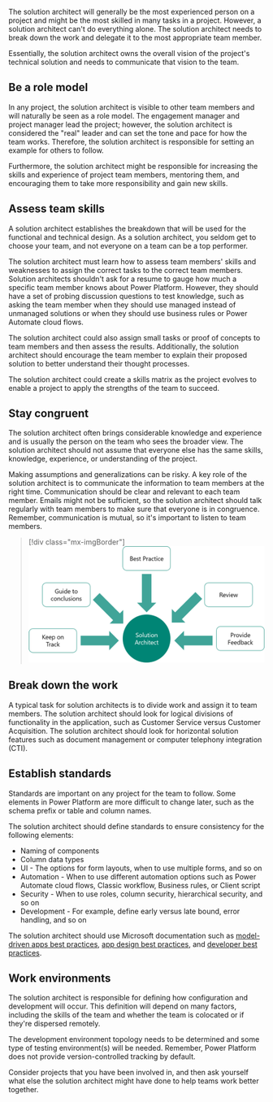 The solution architect will generally be the most experienced person on a project and might be the most skilled in many tasks in a project. However, a solution architect can't do everything alone. The solution architect needs to break down the work and delegate it to the most appropriate team member.

Essentially, the solution architect owns the overall vision of the project's technical solution and needs to communicate that vision to the team. 

## Be a role model

In any project, the solution architect is visible to other team members and will naturally be seen as a role model. The engagement manager and project manager lead the project; however, the solution architect is considered the "real" leader and can set the tone and pace for how the team works. Therefore, the solution architect is responsible for setting an example for others to follow.

Furthermore, the solution architect might be responsible for increasing the skills and experience of project team members, mentoring them, and encouraging them to take more responsibility and gain new skills.

## Assess team skills

A solution architect establishes the breakdown that will be used for the functional and technical design. As a solution architect, you seldom get to choose your team, and not everyone on a team can be a top performer.

The solution architect must learn how to assess team members' skills and weaknesses to assign the correct tasks to the correct team members. Solution architects shouldn't ask for a resume to gauge how much a specific team member knows about Power Platform. However, they should have a set of probing discussion questions to test knowledge, such as asking the team member when they should use managed instead of unmanaged solutions or when they should use business rules or Power Automate cloud flows.

The solution architect could also assign small tasks or proof of concepts to team members and then assess the results. Additionally, the solution architect should encourage the team member to explain their proposed solution to better understand their thought processes. 

The solution architect could create a skills matrix as the project evolves to enable a project to apply the strengths of the team to succeed.

## Stay congruent

The solution architect often brings considerable knowledge and experience and is usually the person on the team who sees the broader view. The solution architect should not assume that everyone else has the same skills, knowledge, experience, or understanding of the project.

Making assumptions and generalizations can be risky. A key role of the solution architect is to communicate the information to team members at the right time. Communication should be clear and relevant to each team member. Emails might not be sufficient, so the solution architect should talk regularly with team members to make sure that everyone is in congruence. Remember, communication is mutual, so it's important to listen to team members.

> [!div class="mx-imgBorder"]
> [![Diagram of a solution architect decision-making process.](../media/5-role.png)](../media/5-role.png#lightbox)

## Break down the work

A typical task for solution architects is to divide work and assign it to team members. The solution architect should look for logical divisions of functionality in the application, such as Customer Service versus Customer Acquisition. The solution architect should look for horizontal solution features such as document management or computer telephony integration (CTI).

## Establish standards

Standards are important on any project for the team to follow. Some elements in Power Platform are more difficult to change later, such as the schema prefix or table and column names.

The solution architect should define standards to ensure consistency for the following elements:

- Naming of components
- Column data types
- UI - The options for form layouts, when to use multiple forms, and so on
- Automation - When to use different automation options such as Power Automate cloud flows, Classic workflow, Business rules, or Client script
- Security - When to use roles, column security, hierarchical security, and so on
- Development - For example, define early versus late bound, error handling, and so on

The solution architect should use Microsoft documentation such as [model-driven apps best practices](https://docs.microsoft.com/powerapps/developer/model-driven-apps/best-practices/?azure-portal=true), [app design best practices](https://docs.microsoft.com/powerapps/developer/data-platform/appendix-app-design-best-practices-checklist/?azure-portal=true), and [developer best practices](https://docs.microsoft.com/dynamics365/customerengagement/on-premises/developer/best-practices-sdk/?azure-portal=true).

## Work environments

The solution architect is responsible for defining how configuration and development will occur. This definition will depend on many factors, including the skills of the team and whether the team is colocated or if they're dispersed remotely.

The development environment topology needs to be determined and some type of testing environment(s) will be needed. Remember, Power Platform does not provide version-controlled tracking by default.

Consider projects that you have been involved in, and then ask yourself what else the solution architect might have done to help teams work better together.
